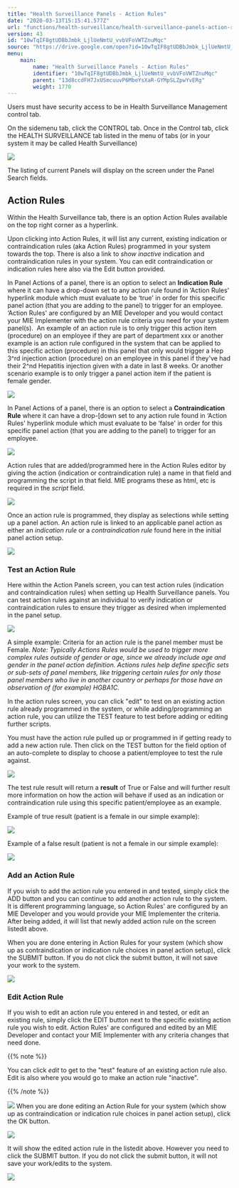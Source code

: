 ```yaml
---
title: "Health Surveillance Panels - Action Rules"
date: "2020-03-13T15:15:41.577Z"
url: "functions/health-surveillance/health-surveillance-panels-action-rules.html"
version: 43
id: "10wTqIF8gtUDBbJmbk_LjlUeNmtU_vvbVFoVWTZnuMqc"
source: "https://drive.google.com/open?id=10wTqIF8gtUDBbJmbk_LjlUeNmtU_vvbVFoVWTZnuMqc"
menu:
    main:
        name: "Health Surveillance Panels - Action Rules"
        identifier: "10wTqIF8gtUDBbJmbk_LjlUeNmtU_vvbVFoVWTZnuMqc"
        parent: "13d8ccdFH7JxUSmcuuvP6MbeYsXaR-GYMpSLZpwYvERg"
        weight: 1770
---
```

Users must have security access to be in Health Surveillance Management control tab.

On the sidemenu tab, click the CONTROL tab. Once in the Control tab, click the HEALTH SURVEILLANCE tab listed in the menu of tabs (or in your system it may be called Health Surveillance)

![](health-surveillance-panels-action-rules.images/image1.png)

The listing of current Panels will display on the screen under the Panel Search fields.

## Action Rules

Within the Health Surveillance tab, there is an option Action Rules available on the top right corner as a hyperlink.

Upon clicking into Action Rules, it will list any current, existing indication or contraindication rules (aka Action Rules) programmed in your system towards the top. There is also a link to *show inactive* indication and contraindication rules in your system. You can edit contraindication or indication rules here also via the Edit button provided.

In Panel Actions of a panel, there is an option to select an **Indication Rule** where it can have a drop-down set to any action rule found in ‘Action Rules' hyperlink module which must evaluate to be ‘true' in order for this specific panel action (that you are adding to the panel) to trigger for an employee. ‘Action Rules' are configured by an MIE Developer and you would contact your MIE Implementer with the action rule criteria you need for your system panel(s).  An example of an action rule is to only trigger this action item (procedure) on an employee if they are part of department xxx or another example is an action rule configured in the system that can be applied to this specific action (procedure) in this panel that only would trigger a Hep 3^rd injection action (procedure) on an employee in this panel if they've had their 2^nd Hepatitis injection given with a date in last 8 weeks. Or another scenario example is to only trigger a panel action item if the patient is female gender.

![](health-surveillance-panels-action-rules.images/image3.png)

In Panel Actions of a panel, there is an option to select a **Contraindication Rule** where it can have a drop-[down set to any action rule found in ‘Action Rules' hyperlink module which must evaluate to be ‘false' in order for this specific panel action (that you are adding to the panel) to trigger for an employee.

![](health-surveillance-panels-action-rules.images/image2.png)

Action rules that are added/programmed here in the Action Rules editor by giving the action (indication or contraindication rule) a name in that field and programming the script in that field. MIE programs these as html, etc is required in the *script* field.

![](health-surveillance-panels-action-rules.images/image5.png)

Once an action rule is programmed, they display as selections while setting up a panel action. An action rule is linked to an applicable panel action as either an *indication rule* or a *contraindication rule* found here in the initial panel action setup.

![](health-surveillance-panels-action-rules.images/image4.png)

### Test an Action Rule

Here within the Action Panels screen, you can test action rules (indication and contraindication rules) when setting up Health Surveillance panels. You can test action rules against an individual to verify indication or contraindication rules to ensure they trigger as desired when implemented in the panel setup.

![](health-surveillance-panels-action-rules.images/image7.png)

A simple example: Criteria for an action rule is the panel member must be Female. *Note: Typically Actions Rules would be used to trigger more complex rules outside of gender or age, since we already include age and gender in the panel action definition. Actions rules help define specific sets or sub-sets of panel members, like triggering certain rules for only those panel members who live in another country or perhaps for those have an observation of (for example) HGBA1C.*

In the action rules screen, you can click "edit" to test on an existing action rule already programmed in the system, or while adding/programming an action rule, you can utilize the TEST feature to test before adding or editing further scripts.

You must have the action rule pulled up or programmed in if getting ready to add a new action rule. Then click on the TEST button for the field option of an auto-complete to display to choose a patient/employee to test the rule against.

![](health-surveillance-panels-action-rules.images/image6.png)

The test rule result will return a **result** of True or False and will further result more information on how the action will behave if used as an indication or contraindication rule using this specific patient/employee as an example.

Example of true result (patient is a female in our simple example):

![](health-surveillance-panels-action-rules.images/image9.png)

Example of a false result (patient is not a female in our simple example):

![](health-surveillance-panels-action-rules.images/image8.png)

### Add an Action Rule

If you wish to add the action rule you entered in and tested, simply click the ADD button and you can continue to add another action rule to the system. It is different programming language, so Action Rules' are configured by an MIE Developer and you would provide your MIE Implementer the criteria. After being added, it will list that newly added action rule on the screen listedit above.

When you are done entering in Action Rules for your system (which show up as contraindication or indication rule choices in panel action setup), click the SUBMIT button. If you do not click the submit button, it will not save your work to the system.

![](health-surveillance-panels-action-rules.images/image12.png)

### Edit Action Rule

If you wish to edit an action rule you entered in and tested, or edit an existing rule, simply click the EDIT button next to the specific existing action rule you wish to edit. Action Rules' are configured and edited by an MIE Developer and contact your MIE Implementer with any criteria changes that need done.

{{% note %}}

You can click *edit* to get to the "test" feature of an existing action rule also. Edit is also where you would go to make an action rule "inactive".

{{% /note %}}


![](health-surveillance-panels-action-rules.images/image10.png)
When you are done editing an Action Rule for your system (which show up as contraindication or indication rule choices in panel action setup), click the OK button.

![](health-surveillance-panels-action-rules.images/image11.png)

It will show the edited action rule in the listedit above. However you need to click the SUBMIT button. If you do not click the submit button, it will not save your work/edits to the system.

![](health-surveillance-panels-action-rules.images/image13.png)

